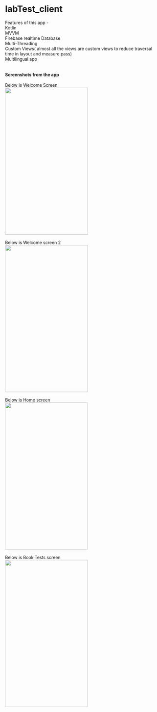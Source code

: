 # labTest_client

Features of this app -</br>
Kotlin</br> 
MVVM</br>
Firebase realtime Database</br>
Multi-Threading</br>
Custom Views( almost all the views are custom views to reduce traversal time in layout and measure     pass)</br>
Multilingual app</br>
</br>
</br>
**Screenshots from the app**</br>
</br>
Below is Welcome Screen</br>
<img src="welcome_screen_1.png" width="270" height="480"/></br>
</br>
Below is Welcome screen 2</br>
<img src="welcome_screen_2.png" width="270" height="480"/></br>
</br>
Below is Home screen</br>
<img src="home_screen.png" width="270" height="480"/></br>
</br>
Below is Book Tests screen</br>
<img src="book_test_screen.png" width="270" height="480"/></br>
</br>

